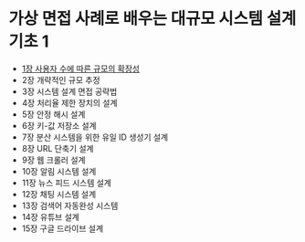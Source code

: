 # 가상 면접 사례로 배우는 대규모 시스템 설계 기초 1

- [1장 사용자 수에 따른 규모의 확장성](1장%20사용자%20수에%20따른%20규모의%20확장성.md)
- 2장 개략적인 규모 추정
- 3장 시스템 설계 면접 공략법
- 4장 처리율 제한 장치의 설계
- 5장 안정 해시 설계
- 6장 키-값 저장소 설계
- 7장 분산 시스템을 위한 유일 ID 생성기 설계
- 8장 URL 단축기 설계
- 9장 웹 크롤러 설계
- 10장 알림 시스템 설계
- 11장 뉴스 피드 시스템 설계
- 12장 채팅 시스템 설계
- 13장 검색어 자동완성 시스템
- 14장 유튜브 설계
- 15장 구글 드라이브 설계